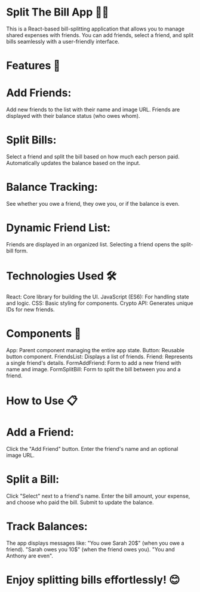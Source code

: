 # Split The Bill App 🧾💸
This is a React-based bill-splitting application that allows you to manage shared expenses with friends. You can add friends, select a friend, and split bills seamlessly with a user-friendly interface.

# Features 🚀
# Add Friends:

Add new friends to the list with their name and image URL.
Friends are displayed with their balance status (who owes whom).
# Split Bills:

Select a friend and split the bill based on how much each person paid.
Automatically updates the balance based on the input.
# Balance Tracking:

See whether you owe a friend, they owe you, or if the balance is even.
# Dynamic Friend List:

Friends are displayed in an organized list.
Selecting a friend opens the split-bill form.
# Technologies Used 🛠️
React: Core library for building the UI.
JavaScript (ES6): For handling state and logic.
CSS: Basic styling for components.
Crypto API: Generates unique IDs for new friends.
# Components 🧩
App: Parent component managing the entire app state.
Button: Reusable button component.
FriendsList: Displays a list of friends.
Friend: Represents a single friend's details.
FormAddFriend: Form to add a new friend with name and image.
FormSplitBill: Form to split the bill between you and a friend.
# How to Use 📋
# Add a Friend:

Click the "Add Friend" button.
Enter the friend's name and an optional image URL.
# Split a Bill:

Click "Select" next to a friend's name.
Enter the bill amount, your expense, and choose who paid the bill.
Submit to update the balance.
# Track Balances:
The app displays messages like:
"You owe Sarah 20$" (when you owe a friend).
"Sarah owes you 10$" (when the friend owes you).
"You and Anthony are even".

# Enjoy splitting bills effortlessly! 😊
